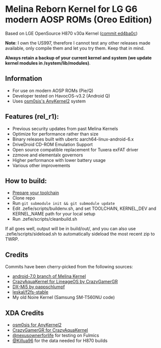 # Melina Reborn Kernel for LG G6 modern AOSP ROMs (Oreo Edition)

Based on LGE OpenSource H870 v30a Kernel ([commit ed4ba0c](https://github.com/zefie/lge_g6_melina_kernel/tree/ed4ba0cace3e073a491e9ebfd509f031031170a0))

**Note**: I own the US997, therefore I cannot test any other releases made available,
only compile them and let you try them. Keep that in mind.

**Always retain a backup of your current kernel and system (we update kernel modules in /system/lib/modules)**.

## Information

 * For use on modern AOSP ROMs (Pie/Q) 
 * Developer tested on HavocOS-v3.2 (Android Q)
 * Uses [osm0sis's AnyKernel2](https://forum.xda-developers.com/showthread.php?t=2670512) system

## Features (rel_r1):

 * Previous security updates from past Melina Kernels
 * Optimize for performance rather than size
 * Binary releases built with ubertc aarch64-linux-android-6.x
 * DriveDroid CD-ROM Emulation Support
 * Open source compatible replacement for Tuxera exFAT driver
 * zzmove and elementalx governors
 * Higher performance with lower battery usage
 * Various other improvements

## How to build:

 * [Prepare your toolchain](ubertc-guide.md)
 * Clone repo
 * Run ```git submodule init && git submodule update```
 * Edit .zefie/scripts/buildenv.sh, and set TOOLCHAIN, KERNEL_DEV and KERNEL_NAME path for your local setup
 * Run .zefie/scripts/cleanbuild.sh

If all goes well, output will be in build/out/,
and you can also use .zefie/scripts/sideload.sh to automatically sideload the most recent zip to TWRP.

## Credits

 Commits have been cherry-picked from the following sources:

 * [android-7.0 branch of Melina Kernel](https://github.com/zefie/lge_g6_melina_kernel/tree/android-7.0)
 * [CrazyAquaKernel for LineageOS by CrazyGamerGR](https://github.com/CrazyGamerGR/CrazyAquaKernel-g5-g6-los-nougat)
 * [DX-Mi5 by pappschlumpf](https://github.com/pappschlumpf/DX-Mi5)
 * [leskal/f2fs-stable](https://github.com/leskal/f2fs-stable)
 * My old Noire Kernel (Samsung SM-T560NU code)

## XDA Credits

 * [osm0sis for AnyKernel2](https://forum.xda-developers.com/showthread.php?t=2670512)
 * [CrazyGamerGR for CrazyAquaKernel](https://forum.xda-developers.com/lg-g6/development/kernel-crazyaquakernel-t3661459)
 * [@nexusownerforlife](https://forum.xda-developers.com/member.php?u=6382322) for testing on Fulmics
 * [@Killua96](https://forum.xda-developers.com/member.php?u=4580019) for the data needed for H870 builds

